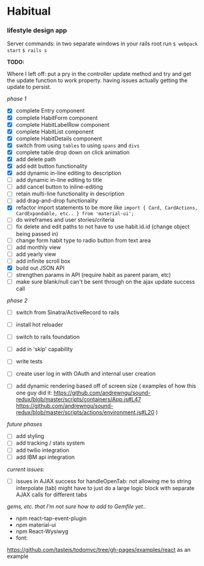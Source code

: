 # Habitual
### lifestyle design app

Server commands:
in two separate windows in your rails root run
`$ webpack start`
`$ rails s`

**TODO:**

Where I left off:
put a pry in the controller update method and try and get the update function to work property. having issues actually getting the update to persist.

_phase 1_
- [x] complete Entry component
- [x] complete HabitForm component
- [x] complete HabitLabelRow component
- [x] complete HabitList component
- [x] complete HabitDetails component
- [x] switch from using `tables` to using `spans` and `divs`
- [x] complete table drop down on click animation
- [x] add delete path
- [x] add edit button functionality
- [x] add dynamic in-line editing to description
- [ ] add dynamic in-line editing to title
- [ ] add cancel button to inline-editing
- [ ] retain multi-line functionality in description
- [ ] add drag-and-drop functionality
- [x] refactor import statements to be more like `import { Card, CardActions, CardExpandable, etc.. } from 'material-ui';`
- [ ] do wireframes and user stories/criteria
- [ ] fix delete and edit paths to not have to use habit.id.id (change object being passed in)
- [ ] change form habit type to radio button from text area
- [ ] add monthly view
- [ ] add yearly view
- [ ] add infinite scroll box
- [x] build out JSON API
- [ ] strengthen params in API (require habit as parent param, etc)
- [ ] make sure blank/null can't be sent through on the ajax update success call

_phase 2_
- [ ] switch from Sinatra/ActiveRecord to rails
- [ ] install hot reloader
- [ ] switch to rails foundation
- [ ] add in 'skip' capability
- [ ] write tests
- [ ] create user log in with OAuth and internal user creation
- [ ] add dynamic rendering based off of screen size (
  examples of how this one guy did it:
  https://github.com/andrewngu/sound-redux/blob/master/scripts/containers/App.js#L47
  https://github.com/andrewngu/sound-redux/blob/master/scripts/actions/environment.js#L20
  )


_future phases_
- [ ] add styling
- [ ] add tracking / stats system
- [ ] add twilio integration
- [ ] add IBM api integration

*current issues:*
- [ ] issues in AJAX success for handleOpenTab: not allowing me to string interpolate (tab) might have to just do a large logic block with separate AJAX calls for different tabs

*gems, etc. that I'm not sure how to add to Gemfile yet..*
<ul>
<li>npm react-tap-event-plugin</li>
<li>npm material-ui</li>
<li>npm React-Wysiwyg</li>
<li>
font: <link href='https://fonts.googleapis.com/css?family=Roboto:400,300,500' rel='stylesheet' type='text/css'>
</li>
</ul>

https://github.com/tastejs/todomvc/tree/gh-pages/examples/react as an example
